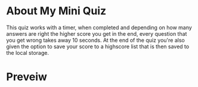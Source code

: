 # About My Mini Quiz #

This quiz works with a timer, when completed and depending on how many answers are right the higher score you get in the end, every question that you get wrong takes away 10 seconds. At the end of the quiz you're also given the option to save your score to a highscore list that is then saved to the local storage.

# Preveiw 


